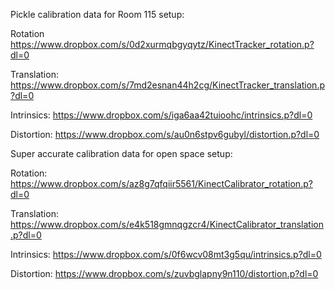 Pickle calibration data for Room 115 setup:

Rotation https://www.dropbox.com/s/0d2xurmqbgyqytz/KinectTracker_rotation.p?dl=0

Translation: https://www.dropbox.com/s/7md2esnan44h2cg/KinectTracker_translation.p?dl=0

Intrinsics: https://www.dropbox.com/s/iga6aa42tuioohc/intrinsics.p?dl=0

Distortion: https://www.dropbox.com/s/au0n6stpv6gubyl/distortion.p?dl=0

Super accurate calibration data for open space setup:

Rotation: https://www.dropbox.com/s/az8g7qfqiir5561/KinectCalibrator_rotation.p?dl=0

Translation: https://www.dropbox.com/s/e4k518gmnqgzcr4/KinectCalibrator_translation.p?dl=0

Intrinsics: https://www.dropbox.com/s/0f6wcv08mt3g5qu/intrinsics.p?dl=0

Distortion: https://www.dropbox.com/s/zuvbglapny9n110/distortion.p?dl=0
